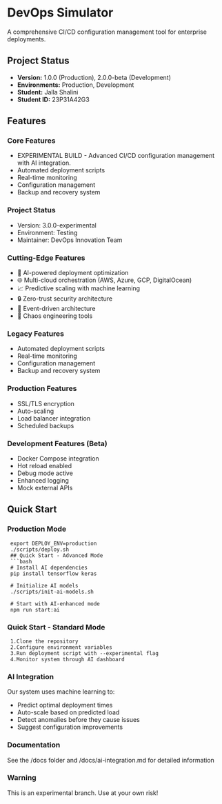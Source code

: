 # DevOps Simulator

A comprehensive CI/CD configuration management tool for enterprise deployments.

## Project Status
- **Version:** 1.0.0 (Production), 2.0.0-beta (Development)
- **Environments:** Production, Development 
- **Student:** Jalla Shalini  
- **Student ID:** 23P31A42G3  

## Features

### Core Features
- EXPERIMENTAL BUILD - Advanced CI/CD configuration management with AI integration.  
- Automated deployment scripts  
- Real-time monitoring  
- Configuration management  
- Backup and recovery system  

### Project Status
- Version: 3.0.0-experimental
- Environment: Testing
- Maintainer: DevOps Innovation Team

### Cutting-Edge Features
- 🤖 AI-powered deployment optimization  
- 🌐 Multi-cloud orchestration (AWS, Azure, GCP, DigitalOcean)  
- 📈 Predictive scaling with machine learning  
- 🔒 Zero-trust security architecture  
- 🌊 Event-driven architecture  
- 🎯 Chaos engineering tools  

### Legacy Features

  - Automated deployment scripts
  - Real-time monitoring
  - Configuration management
  - Backup and recovery system

### Production Features
- SSL/TLS encryption  
- Auto-scaling  
- Load balancer integration  
- Scheduled backups  

### Development Features (Beta)
- Docker Compose integration  
- Hot reload enabled  
- Debug mode active  
- Enhanced logging  
- Mock external APIs  

## Quick Start

### Production Mode

     export DEPLOY_ENV=production
     ./scripts/deploy.sh
     ## Quick Start - Advanced Mode
     ```bash
     # Install AI dependencies
     pip install tensorflow keras

     # Initialize AI models
     ./scripts/init-ai-models.sh

     # Start with AI-enhanced mode
     npm run start:ai

### Quick Start - Standard Mode
     1.Clone the repository
     2.Configure environment variables
     3.Run deployment script with --experimental flag
     4.Monitor system through AI dashboard

### AI Integration
Our system uses machine learning to:
   - Predict optimal deployment times
   - Auto-scale based on predicted load
   - Detect anomalies before they cause issues
   - Suggest configuration improvements

### Documentation

See the /docs folder and /docs/ai-integration.md for detailed information

### Warning

This is an experimental branch. Use at your own risk!
